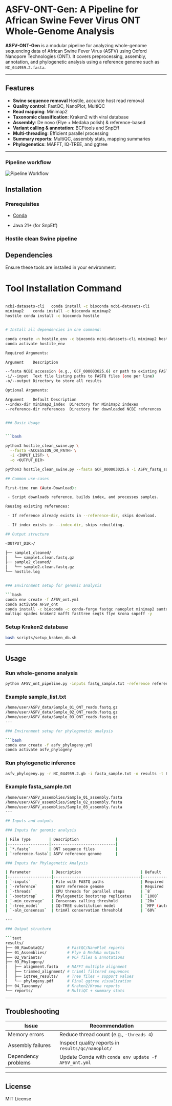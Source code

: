 
# ASFV-ONT-Gen: A Pipeline for African Swine Fever Virus ONT Whole-Genome Analysis

**ASFV-ONT-Gen** is a modular pipeline for analyzing whole-genome sequencing data of African Swine Fever Virus (ASFV) using Oxford Nanopore Technologies (ONT). It covers preprocessing, assembly, annotation, and phylogenetic analysis using a reference genome such as `NC_044959.2.fasta`.

---

## Features
- **Swine sequence removal** Hostile, accurate host read removal 
- **Quality control**: FastQC, NanoPlot, MultiQC
- **Read mapping**: Minimap2
- **Taxonomic classification**: Kraken2 with viral database
- **Assembly**: De novo (Flye + Medaka polish) & reference-based
- **Variant calling & annotation**: BCFtools and SnpEff
- **Multi-threading**: Efficient parallel processing
- **Summary reports**: MultiQC, assembly stats, mapping summaries
- **Phylogenetics**: MAFFT, IQ-TREE, and ggtree

---
### Pipeline workflow


![Pipeline Workflow](ASFV-ONT-Gen_Workflow.png)

## Installation

### Prerequisites

- [Conda](https://docs.conda.io/projects/conda/en/latest/user-guide/install/)

- Java 21+ (for SnpEff)

### Hostile clean Swine pipeline 

## Dependencies

Ensure these tools are installed in your environment:


# Tool	Installation Command

```bash

ncbi-datasets-cli	conda install -c bioconda ncbi-datasets-cli
minimap2	conda install -c bioconda minimap2
hostile	conda install -c bioconda hostile


# Install all dependencies in one command:

conda create -n hostile_env -c bioconda ncbi-datasets-cli minimap2 hostile
conda activate hostile_env

Required Arguments:

Argument	Description

--fasta	NCBI accession (e.g., GCF_000003025.6) or path to existing FASTA file
-i/--input	Text file listing paths to FASTQ files (one per line)
-o/--output	Directory to store all results

Optional Arguments:

Argument	Default	Description
--index-dir	minimap2_index	Directory for Minimap2 indexes
--reference-dir	references	Directory for downloaded NCBI references


### Basic Usage


```bash

python3 hostile_clean_swine.py \
  --fasta <ACCESSION_OR_PATH> \
  -i <INPUT_LIST> \
  -o <OUTPUT_DIR>

python3 hostile_clean_swine.py --fasta GCF_000003025.6 -i ASFV_fastq_samples.txt -o Clean

## Common use-cases

First-time run (Auto-Download):

 - Script downloads reference, builds index, and processes samples.

Reusing existing references:

 - If reference already exists in --reference-dir, skips download.

 - If index exists in --index-dir, skips rebuilding.

## Output structure

<OUTPUT_DIR>/

├── sample1_cleaned/
│   └── sample1.clean.fastq.gz
├── sample2_cleaned/
│   └── sample2.clean.fastq.gz
└── hostile.log


### Environment setup for genomic analysis

```bash
conda env create -f AFSV_ont.yml
conda activate AFSV_ont
conda install -c bioconda -c conda-forge fastqc nanoplot minimap2 samtools bcftools medaka \
multiqc spades kraken2 mafft fasttree seqtk flye krona snpeff -y
```

### Setup Kraken2 database

```bash
bash scripts/setup_kraken_db.sh
```

---

## Usage

### Run whole-genome analysis

```bash
python AFSV_ont_pipeline.py -inputs fastq_sample.txt -reference reference.fasta -threads 8
```
### Example sample_list.txt

```bash
/home/user/ASFV_data/Sample_01_ONT_reads.fastq.gz
/home/user/ASFV_data/Sample_02_ONT_reads.fastq.gz
/home/user/ASFV_data/Sample_03_ONT_reads.fastq.gz
---

### Environment setup for phylogenetic analysis

```bash
conda env create -f asfv_phylogeny.yml
conda activate asfv_phylogeny
```

### Run phylogenetic inference

```bash
asfv_phylogeny.py -r NC_044959.2.gb -i fasta_sample.txt -o results -t 8 -b 1000

```

### Example fasta_sample.txt
```bash
/home/user/ASFV_assemblies/Sample_01_assembly.fasta
/home/user/ASFV_assemblies/Sample_02_assembly.fasta
/home/user/ASFV_assemblies/Sample_03_assembly.fasta
---

## Inputs and outputs

### Inputs for genomic analysis

| File Type        | Description                |
|------------------|----------------------------|
| `*.fastq`        | ONT sequence files         |
| `reference.fasta`| ASFV reference genome      |

### Inputs for Phylogenetic Analysis

| Parameter         | Description                          | Default       |
|-------------------|--------------------------------------|---------------|
| `-inputs`         | File with FASTQ paths                | Required      |
| `-reference`      | ASFV reference genome                | Required      |
| `-threads`        | CPU threads for parallel steps       | `8`           |
| `-bootstrap`      | Phylogenetic bootstrap replicates    | `1000`        |
| `-min_coverage`   | Consensus calling threshold          | `20x`         |
| `-tree_model`     | IQ-TREE substitution model           | `MFP (auto)`  |
| `-aln_consensus`  | trimAl conservation threshold        | `60%`         |

---

### Output structure

```text
results/
├── 00_RawDataQC/          # FastQC/NanoPlot reports
├── 01_Assemblies/         # Flye & Medaka outputs
├── 02_Variants/           # VCF files & annotations
├── 03_Phylogeny/
│   ├── alignment.fasta    # MAFFT multiple alignment
│   ├── trimmed_alignment/ # trimAl filtered sequences
│   ├── iqtree_results/    # Tree files + support values
│   └── phylogeny.pdf      # Final ggtree visualization
├── 04_Taxonomy/           # Kraken2/Krona reports
└── reports/               # MultiQC + summary stats
```

---

## Troubleshooting

| Issue               | Recommendation                                                  |
|---------------------|-----------------------------------------------------------------|
| Memory errors       | Reduce thread count (e.g., `-threads 4`)                        |
| Assembly failures   | Inspect quality reports in `results/qc/nanoplot/`               |
| Dependency problems | Update Conda with `conda env update -f AFSV_ont.yml`            |

---

## License

MIT License
